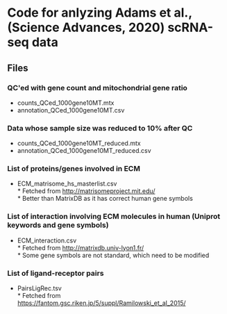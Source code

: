 # Code for anlyzing Adams et al., (Science Advances, 2020) scRNA-seq data

## Files

### QC'ed with gene count and mitochondrial gene ratio
* counts_QCed_1000gene10MT.mtx
* annotation_QCed_1000gene10MT.csv
  
### Data whose sample size was reduced to 10% after QC
* counts_QCed_1000gene10MT_reduced.mtx
* annotation_QCed_1000gene10MT_reduced.csv
  
### List of proteins/genes involved in ECM
* ECM_matrisome_hs_masterlist.csv
<br />\* Fetched from http://matrisomeproject.mit.edu/
<br />\* Better than MatrixDB as it has correct human gene symbols

### List of interaction involving ECM molecules in human (Uniprot keywords and gene symbols)
* ECM_interaction.csv
<br />\* Fetched from http://matrixdb.univ-lyon1.fr/
<br />\* Some gene symbols are not standard, which need to be modified

### List of ligand-receptor pairs
* PairsLigRec.tsv
<br />\* Fetched from https://fantom.gsc.riken.jp/5/suppl/Ramilowski_et_al_2015/